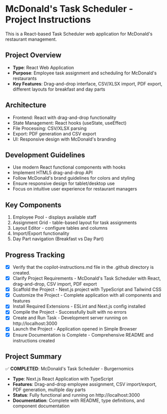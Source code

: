 # McDonald's Task Scheduler - Project Instructions

This is a React-based Task Scheduler web application for McDonald's restaurant management.

## Project Overview
- **Type**: React Web Application
- **Purpose**: Employee task assignment and scheduling for McDonald's restaurants
- **Key Features**: Drag-and-drop interface, CSV/XLSX import, PDF export, different layouts for breakfast and day parts

## Architecture
- Frontend: React with drag-and-drop functionality
- State Management: React hooks (useState, useEffect)
- File Processing: CSV/XLSX parsing
- Export: PDF generation and CSV export
- UI: Responsive design with McDonald's branding

## Development Guidelines
- Use modern React functional components with hooks
- Implement HTML5 drag-and-drop API
- Follow McDonald's brand guidelines for colors and styling
- Ensure responsive design for tablet/desktop use
- Focus on intuitive user experience for restaurant managers

## Key Components
1. Employee Pool - displays available staff
2. Assignment Grid - table-based layout for task assignments
3. Layout Editor - configure tables and columns
4. Import/Export functionality
5. Day Part navigation (Breakfast vs Day Part)

## Progress Tracking
- [x] Verify that the copilot-instructions.md file in the .github directory is created.
- [x] Clarify Project Requirements - McDonald's Task Scheduler with React, drag-and-drop, CSV import, PDF export
- [x] Scaffold the Project - Next.js project with TypeScript and Tailwind CSS
- [x] Customize the Project - Complete application with all components and features
- [x] Install Required Extensions - ESLint and Next.js config installed
- [x] Compile the Project - Successfully built with no errors
- [x] Create and Run Task - Development server running on http://localhost:3000
- [x] Launch the Project - Application opened in Simple Browser
- [x] Ensure Documentation is Complete - Comprehensive README and instructions created

## Project Summary
✅ **COMPLETED**: McDonald's Task Scheduler - Burgernomics
- **Type**: Next.js React Application with TypeScript
- **Features**: Drag-and-drop employee assignment, CSV import/export, PDF generation, multiple day parts
- **Status**: Fully functional and running on http://localhost:3000
- **Documentation**: Complete with README, type definitions, and component documentation

